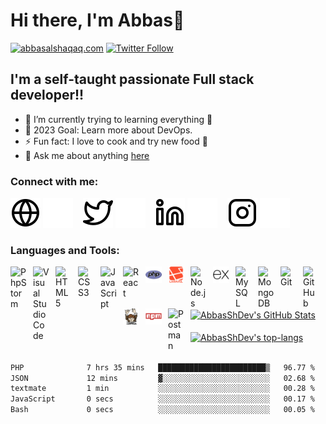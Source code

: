 # Hi there, I'm Abbas👋

[![abbasalshaqaq.com](https://img.shields.io/website?label=abbasalshaqaq.com&style=for-the-badge&url=https%3A%2F%2Fabbasalshaqaq.tech)](https://abbasalshaqaq.tech)
[![Twitter Follow](https://img.shields.io/twitter/follow/AbbasShDev?color=1DA1F2&logo=twitter&style=for-the-badge)](https://twitter.com/intent/follow?original_referer=https%3A%2F%2Fgithub.com%2FAbbasShDev&screen_name=AbbasShDev)

## I'm a self-taught passionate Full stack developer!!

- 🌱 I’m currently trying to learning everything 🤣
- 🥅 2023 Goal: Learn more about DevOps.
- ⚡ Fun fact: I love to cook and try new food 🥘
- 💬 Ask me about anything [here](https://twitter.com/messages/compose?recipient_id=1034592362&text=Hi%20%F0%9F%91%8B)

### Connect with me:

[![website](./img/globe-light.svg)](https://abbasalshaqaq.com#gh-light-mode-only)
[![website](./img/globe-dark.svg)](https://abbasalshaqaq.tech#gh-dark-mode-only)
&nbsp;&nbsp;
[![website](./img/twitter-light.svg)](https://twitter.com/AbbasShDev#gh-light-mode-only)
[![website](./img/twitter-dark.svg)](https://twitter.com/AbbasShDev#gh-dark-mode-only)
&nbsp;&nbsp;
[![website](./img/linkedin-light.svg)](https://linkedin.com/in/abbas_alshaqaq#gh-light-mode-only)
[![website](./img/linkedin-dark.svg)](https://linkedin.com/in/abbas-alshaqaq#gh-dark-mode-only)
&nbsp;&nbsp;
[![website](./img/instagram-light.svg)](https://instagram.com/abbas_alshaqaq#gh-light-mode-only)
[![website](./img/instagram-dark.svg)](https://instagram.com/abbas_alshaqaq#gh-dark-mode-only)

### Languages and Tools:

<img align="left" alt="PhpStorm" width="26px" src="https://upload.wikimedia.org/wikipedia/commons/thumb/c/c9/PhpStorm_Icon.svg/512px-PhpStorm_Icon.svg.png" style="padding-right:10px;" />
<img align="left" alt="Visual Studio Code" width="26px" src="https://cdn.jsdelivr.net/gh/devicons/devicon/icons/vscode/vscode-original.svg" style="padding-right:10px;" />
<img align="left" alt="HTML5" width="26px" src="https://cdn.jsdelivr.net/gh/devicons/devicon/icons/html5/html5-original.svg" style="padding-right:10px;" />
<img align="left" alt="CSS3" width="26px" src="https://cdn.jsdelivr.net/gh/devicons/devicon/icons/css3/css3-original.svg" style="padding-right:10px;" />
<img align="left" alt="JavaScript" width="26px" src="https://cdn.jsdelivr.net/gh/devicons/devicon/icons/javascript/javascript-original.svg" style="padding-right:10px;" />
<img align="left" alt="React" width="26px" src="https://cdn.jsdelivr.net/gh/devicons/devicon/icons/react/react-original.svg" style="padding-right:10px;" />
<img align="left" alt="PHP" width="26px" src="https://raw.githubusercontent.com/devicons/devicon/1119b9f84c0290e0f0b38982099a2bd027a48bf1/icons/php/php-original.svg" style="padding-right:10px;" />
<img align="left" alt="Laravel" width="26px" src="https://raw.githubusercontent.com/devicons/devicon/1119b9f84c0290e0f0b38982099a2bd027a48bf1/icons/laravel/laravel-plain-wordmark.svg" style="padding-right:10px;" />
<img align="left" alt="Node.js" width="26px" src="https://cdn.jsdelivr.net/gh/devicons/devicon/icons/nodejs/nodejs-original.svg" style="padding-right:10px;" />
<img align="left" alt="Express.js" width="26px" src="https://raw.githubusercontent.com/devicons/devicon/1119b9f84c0290e0f0b38982099a2bd027a48bf1/icons/express/express-original.svg" style="padding-right:10px;" />
<img align="left" alt="MySQL" width="26px" src="https://cdn.jsdelivr.net/gh/devicons/devicon/icons/mysql/mysql-original.svg" style="padding-right:10px;" />
<img align="left" alt="MongoDB" width="26px" src="https://cdn.jsdelivr.net/gh/devicons/devicon/icons/mongodb/mongodb-original.svg" style="padding-right:10px;" />
<img align="left" alt="Git" width="26px" src="https://cdn.jsdelivr.net/gh/devicons/devicon/icons/git/git-original.svg" style="padding-right:10px;" />
<img align="left" alt="GitHub" width="26px" src="https://user-images.githubusercontent.com/3369400/139448065-39a229ba-4b06-434b-bc67-616e2ed80c8f.png" style="padding-right:10px;" />
<img align="left" alt="Composer" width="26px" src="https://raw.githubusercontent.com/devicons/devicon/1119b9f84c0290e0f0b38982099a2bd027a48bf1/icons/composer/composer-original.svg" style="padding-right:10px;" />
<img align="left" alt="NPM" width="26px" src="https://raw.githubusercontent.com/devicons/devicon/1119b9f84c0290e0f0b38982099a2bd027a48bf1/icons/npm/npm-original-wordmark.svg" style="padding-right:10px;" />
<img align="left" alt="Postman" width="26px" src="https://www.svgrepo.com/show/354202/postman-icon.svg" style="padding-right:10px;" />
<br />
<br />

---

<a href="https://github.com/AbbasShDev">
  <img align="center" alt="AbbasShDev's GitHub Stats" src="https://github-readme-stats.vercel.app/api?username=AbbasShDev&show_icons=true&hide_border=false" />
</a>

<br />
<br />

<a href="https://github.com/AbbasShDev">
  <img align="center" alt="AbbasShDev's top-langs"  src="https://github-readme-stats.vercel.app/api/top-langs/?username=AbbasShDev&show_icons=true&hide_border=false" />
</a>

<br />
<br />

<!--START_SECTION:waka-->

```txt
PHP              7 hrs 35 mins   ████████████████████████▒   96.77 %
JSON             12 mins         ▓░░░░░░░░░░░░░░░░░░░░░░░░   02.68 %
textmate         1 min           ░░░░░░░░░░░░░░░░░░░░░░░░░   00.28 %
JavaScript       0 secs          ░░░░░░░░░░░░░░░░░░░░░░░░░   00.17 %
Bash             0 secs          ░░░░░░░░░░░░░░░░░░░░░░░░░   00.05 %
```

<!--END_SECTION:waka-->


